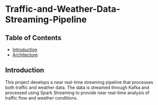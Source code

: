 # Traffic-and-Weather-Data-Streaming-Pipeline
## Table of Contents
- [Introduction](#Introduction)
- [Architecture](#Architecture)
## Introduction
This project develops a near real-time streaming pipeline that processes both traffic and weather data. The data is streamed through Kafka and processed using Spark Streaming to provide near real-time analysis of traffic flow and weather conditions.
